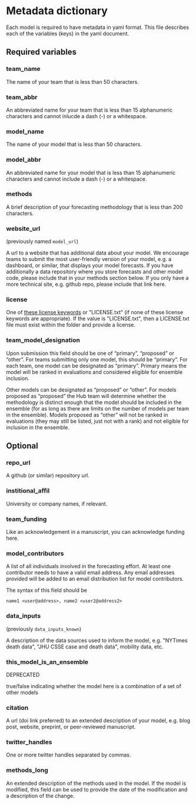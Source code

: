 # Metadata dictionary

Each model is required to have metadata in yaml format.
This file describes each of the variables (keys) in the yaml document.

## Required variables

### team_name

The name of your team that is less than 50 characters.

### team_abbr

An abbreviated name for your team that is less than 15 alphanumeric characters and cannot 
inlucde a dash (-) or a whitespace. 

### model_name

The name of your model that is less than 50 characters.

### model_abbr

An abbreviated name for your model that is less than 15 alphanumeric characters and cannot
include a dash (-) or a whitespace.

### methods

A brief description of your forecasting methodology that is less than 200 
characters.

### website_url

(previously named `model_url`)

A url to a website that has additional data about your model. 
We encourage teams to submit the most user-friendly version of your 
model, e.g. a dashboard, or similar, that displays your model forecasts. 
If you have additionally a data repository
where you store forecasts and other model code, 
please include that in your methods section below. 
If you only have a more technical site, e.g. github repo, 
please include that link here.

### license

One of [these license keywords](https://help.github.com/en/github/creating-cloning-and-archiving-repositories/licensing-a-repository) or "LICENSE.txt" 
(if none of these license keywords are appropriate).
If the value is "LICENSE.txt", 
then a LICENSE.txt file must exist within the folder and provide a license.

### team_model_designation 

Upon submission this field should be one of “primary”, “proposed” or “other”. 
For teams submitting only one model, this should be “primary”. 
For each team, one model can be designated as “primary”. 
Primary means the model will be ranked in evaluations and considered eligible 
for ensemble inclusion.

Other models can be designated as “proposed” or “other”. 
For models proposed as “proposed” the Hub team will determine whether the 
methodology is distinct enough that the model should be included in the ensemble 
(for as long as there are limits on the number of models per team in the 
ensemble). 
Models proposed as “other” will not be ranked in evaluations 
(they may still be listed, just not with a rank) and not eligible for inclusion 
in the ensemble.


## Optional

### repo_url

A github (or similar) repository url. 

### institional_affil

University or company names, if relevant. 

### team_funding 

Like an acknowledgement in a manuscript, you can acknowledge funding here.


### model_contributors

A list of all individuals involved in the forecasting effort. 
At least one contributor needs to have a valid email address. 
Any email addresses provided will be added to 
an email distribution list for model contributors.

The syntax of this field should be 

    name1 <user@address>, name2 <user2@address2>


### data_inputs

(previously `data_inputs_known`)

A description of the data sources used to inform the model, 
e.g. "NYTimes death data", "JHU CSSE case and death data", mobility data, etc. 


### this_model_is_an_ensemble

DEPRECATED

true/false indicating whether the model here is a combination of a set of other
models


### citation

A url (doi link preferred) to an extended description of your model,
e.g. blog post, website, preprint, or peer-reviewed manuscript. 

### twitter_handles

One or more twitter handles separated by commas.


### methods_long

An extended description of the methods used in the model. 
If the model is modified, this field can be used to provide the date of the 
modification and a description of the change.
